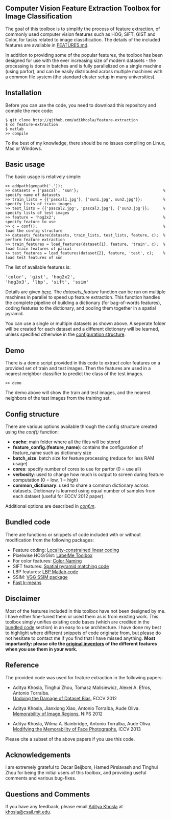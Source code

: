 Computer Vision Feature Extraction Toolbox for Image Classification
-------------------------------------------------------------------

The goal of this toolbox is to simplify the process of feature extraction, of commonly used computer vision features such as HOG, SIFT, GIST and Color, for tasks related to image classification. The details of the included features are available in <a href="FEATURES.md">FEATURES.md</a>.

In addition to providing some of the popular features, the toolbox has been designed for use with the ever increasing size of modern datasets - the processing is done in batches and is fully parallelized on a single machine (using parfor), and can be easily distributed across multiple machines with a common file system (the standard cluster setup in many universities).

Installation
------------
Before you can use the code, you need to download this repository and compile the mex code:

    $ git clone http://github.com/adikhosla/feature-extraction
    $ cd feature-extraction
    $ matlab
    >> compile
    
To the best of my knowledge, there should be no issues compiling on Linux, Mac or Windows.

Basic usage
-----------

The basic usage is relatively simple:
    
    >> addpath(genpath('.'));
    >> datasets = {'pascal', 'sun'};                                     % specify name of datasets
    >> train_lists = {{'pascal1.jpg'}, {'sun1.jpg', sun2.jpg'}};         % specify lists of train images
    >> test_lists = {{'pascal2.jpg', 'pascal3.jpg'}, {'sun3.jpg'}};      % specify lists of test images
    >> feature = 'hog2x2';                                               % specify feature to use 
    >> c = conf();                                                       % load the config structure
    >> datasets_feature(datasets, train_lists, test_lists, feature, c);  % perform feature extraction
    >> train_features = load_features(dataset{1}, feature, 'train', c);  % load train features of pascal
    >> test_features = load_features(dataset{2}, feature, 'test', c);    % load test features of sun

The list of available features is: <pre>'color', 'gist', 'hog2x2', 'hog3x3', 'lbp', 'sift', 'ssim'</pre> 

Details are given <a href="FEATURES.md">here</a>. The <i>datasets_feature</i> function can be run on multiple machines in parallel to speed up feature extraction. This function handles the complete pipeline of building a dictionary (for bag-of-words features), coding features to the dictionary, and pooling them together in a spatial pyramid.

You can use a single or multiple datasets as shown above. A seperate folder will be created for each dataset and a different dictionary will be learned, unless specified otherwise in the <a href="#config-structure">configuration structure</a>.

Demo
----

There is a demo script provided in this code to extract color features on a provided set of train and test images. Then the features are used in a nearest neighbor classifier to predict the class of the test images.

    >> demo

The demo above will show the train and test images, and the nearest neighbors of the test images from the training set.

Config structure
----------------

There are various options available through the config structure created using the <i>conf()</i> function:
 - <b>cache</b>: main folder where all the files will be stored
 - <b>feature_config.(feature_name)</b>: contains the configuration of feature_name such as dictionary size
 - <b>batch_size</b>: batch size for feature processing (reduce for less RAM usage)
 - <b>cores</b>: specify number of cores to use for parfor (0 = use all)
 - <b>verbosity</b>: used to change how much is output to screen during feature computation (0 = low, 1 = high)
 - <b>common_dictionary</b>: used to share a common dictionary across datasets. Dictionary is learned using equal number of samples from each dataset (useful for ECCV 2012 paper).

Additional options are described in <i><a href="util/conf.m">conf.m</a></i>.

Bundled code
------------
There are functions or snippets of code included with or without modification from the following packages:
 - Feature coding: <a href="http://www.ifp.illinois.edu/~jyang29/codes/CVPR10-LLC.rar">Locality-constrained linear coding</a>
 - Pixelwise HOG/Gist: <a href="http://labelme.csail.mit.edu/LabelMeToolbox/LabelMeToolbox.zip">LabelMe Toolbox</a>
 - For color features: <a href="http://lear.inrialpes.fr/people/vandeweijer/code/ColorNaming.tar">Color Naming</a>
 - SIFT features: <a href="http://www.cs.illinois.edu/homes/slazebni/research/SpatialPyramid.zip">Spatial pyramid matching code</a>
 - LBP features: <a href="http://www.cse.oulu.fi/CMV/Downloads/LBPMatlab">LBP Matlab code</a>
 - SSIM: <a href="http://www.robots.ox.ac.uk/~vgg/software/SelfSimilarity/">VGG SSIM package</a>
 - <a href="http://cseweb.ucsd.edu/~elkan/fastkmeans.tar">Fast k-means</a>

Disclaimer
----------

Most of the features included in this toolbox have not been designed by me. I have either fine-tuned them or used them as is from existing work. This toolbox simply unifies existing code bases (which are credited in the <a href="#bundled-code">bundled code</a> section) in an easy to use architecture. I have done my best to highlight where different snippets of code originate from, but please do not hesitate to contact me if you find that I have missed anything. <b>Most importantly: please cite the <a href="FEATURES.md">original inventors</a> of the different features when you use them in your work.</b>

Reference
---------

The provided code was used for feature extraction in the following papers:
 - Aditya Khosla, Tinghui Zhou, Tomasz Malisiewicz, Alexei A. Efros, Antonio Torralba.
 <br><a href="http://undoingbias.csail.mit.edu">Undoing the Damage of Dataset Bias</a>, ECCV 2012

 - Aditya Khosla, Jianxiong Xiao, Antonio Torralba, Aude Oliva.
 <br><a href="http://people.csail.mit.edu/khosla/projects/regionmem/">Memorability of Image Regions</a>, NIPS 2012

 - Aditya Khosla, Wilma A. Bainbridge, Antonio Torralba, Aude Oliva. 
 <br><a href="http://people.csail.mit.edu/khosla">Modifying the Memorability of Face Photographs</a>, ICCV 2013

Please cite a subset of the above papers if you use this code.

Acknowledgements
----------------

I am extremely grateful to Oscar Beijbom, Hamed Pirsiavash and Tinghui Zhou for being the initial users of this toolbox, and providing useful comments and various bug-fixes.

Questions and Comments
----------------------
If you have any feedback, please email <a href="http://people.csail.mit.edu/khosla">Aditya Khosla</a> at <a href="mailto:khosla@csail.mit.edu">khosla@csail.mit.edu</a>.
